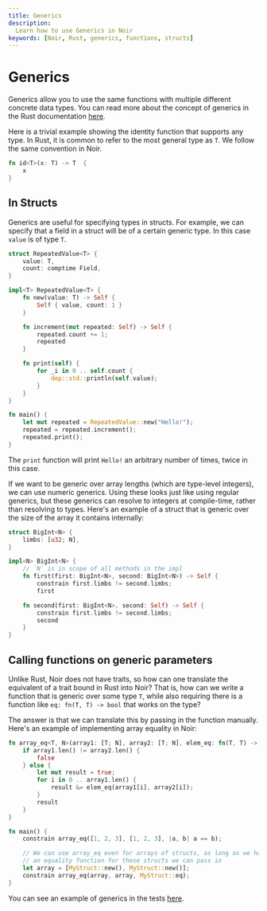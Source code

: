```yaml
---
title: Generics
description:
  Learn how to use Generics in Noir
keywords: [Noir, Rust, generics, functions, structs]
---
```


# Generics

Generics allow you to use the same functions with multiple different concrete data types. You can
read more about the concept of generics in the Rust documentation
[here](https://doc.rust-lang.org/book/ch10-01-syntax.html).

Here is a trivial example showing the identity function that supports any type. In Rust, it is
common to refer to the most general type as `T`. We follow the same convention in Noir.

```rust
fn id<T>(x: T) -> T  {
    x
}
```

## In Structs

Generics are useful for specifying types in structs. For example, we can specify that a field in a
struct will be of a certain generic type. In this case `value` is of type `T`.

```rust
struct RepeatedValue<T> {
    value: T,
    count: comptime Field,
}

impl<T> RepeatedValue<T> {
    fn new(value: T) -> Self {
        Self { value, count: 1 }
    }

    fn increment(mut repeated: Self) -> Self {
        repeated.count += 1;
        repeated
    }

    fn print(self) {
        for _i in 0 .. self.count {
            dep::std::println(self.value);
        }
    }
}

fn main() {
    let mut repeated = RepeatedValue::new("Hello!");
    repeated = repeated.increment();
    repeated.print();
}
```

The `print` function will print `Hello!` an arbitrary number of times, twice in this case.

If we want to be generic over array lengths (which are type-level integers), we can use numeric
generics. Using these looks just like using regular generics, but these generics can resolve to
integers at compile-time, rather than resolving to types. Here's an example of a struct that is
generic over the size of the array it contains internally:

```rust
struct BigInt<N> {
    limbs: [u32; N],
}

impl<N> BigInt<N> {
    // `N` is in scope of all methods in the impl
    fn first(first: BigInt<N>, second: BigInt<N>) -> Self {
        constrain first.limbs != second.limbs;
        first

    fn second(first: BigInt<N>, second: Self) -> Self {
        constrain first.limbs != second.limbs;
        second
    }
}
```

## Calling functions on generic parameters

Unlike Rust, Noir does not have traits, so how can one translate the equivalent of a trait bound in
Rust into Noir? That is, how can we write a function that is generic over some type `T`, while also
requiring there is a function like `eq: fn(T, T) -> bool` that works on the type?

The answer is that we can translate this by passing in the function manually. Here's an example of
implementing array equality in Noir:

```rust
fn array_eq<T, N>(array1: [T; N], array2: [T; N], elem_eq: fn(T, T) -> bool) -> bool {
    if array1.len() != array2.len() {
        false
    } else {
        let mut result = true;
        for i in 0 .. array1.len() {
            result &= elem_eq(array1[i], array2[i]);
        }
        result
    }
}

fn main() {
    constrain array_eq([1, 2, 3], [1, 2, 3], |a, b| a == b);

    // We can use array_eq even for arrays of structs, as long as we have
    // an equality function for these structs we can pass in
    let array = [MyStruct::new(), MyStruct::new()];
    constrain array_eq(array, array, MyStruct::eq);
}
```

You can see an example of generics in the tests
[here](https://github.com/noir-lang/noir/blob/master/crates/nargo/tests/test_data/generics/src/main.nr).
